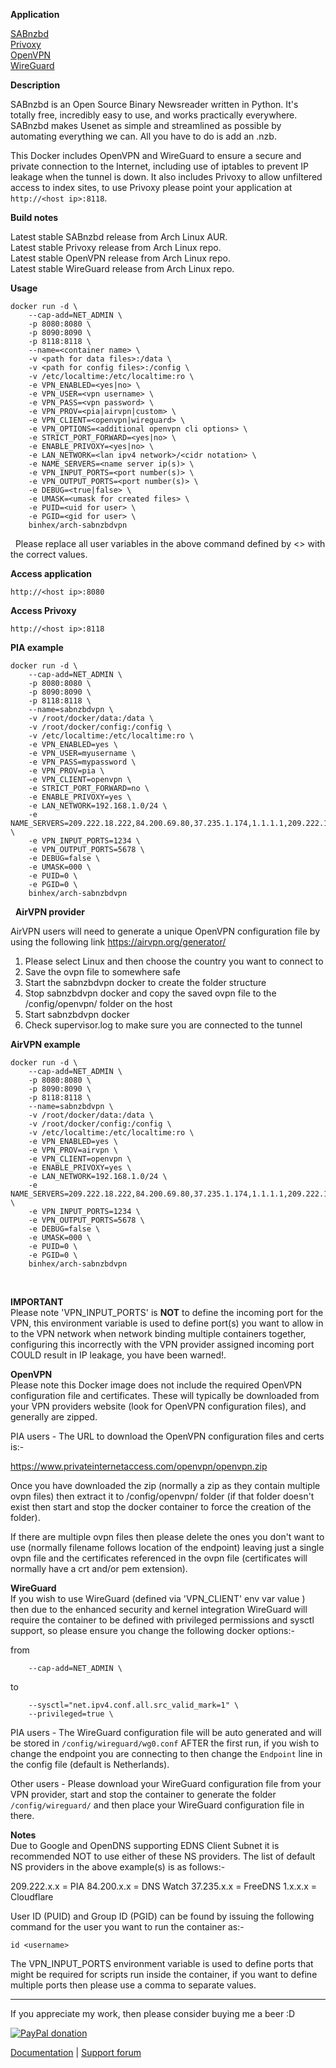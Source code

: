 **Application**

[SABnzbd](http://sabnzbd.org/)  
[Privoxy](http://www.privoxy.org/)  
[OpenVPN](https://openvpn.net/)  
[WireGuard](https://www.wireguard.com/)

**Description**

SABnzbd is an Open Source Binary Newsreader written in Python. It's totally free, incredibly easy to use, and works practically everywhere. SABnzbd makes Usenet as simple and streamlined as possible by automating everything we can. All you have to do is add an .nzb.  

This Docker includes OpenVPN and WireGuard to ensure a secure and private connection to the Internet, including use of iptables to prevent IP leakage when the tunnel is down. It also includes Privoxy to allow unfiltered access to index sites, to use Privoxy please point your application at `http://<host ip>:8118`.

**Build notes**

Latest stable SABnzbd release from Arch Linux AUR.  
Latest stable Privoxy release from Arch Linux repo.  
Latest stable OpenVPN release from Arch Linux repo.  
Latest stable WireGuard release from Arch Linux repo.

**Usage**
```
docker run -d \
    --cap-add=NET_ADMIN \
    -p 8080:8080 \
    -p 8090:8090 \
    -p 8118:8118 \
    --name=<container name> \
    -v <path for data files>:/data \
    -v <path for config files>:/config \
    -v /etc/localtime:/etc/localtime:ro \
    -e VPN_ENABLED=<yes|no> \
    -e VPN_USER=<vpn username> \
    -e VPN_PASS=<vpn password> \
    -e VPN_PROV=<pia|airvpn|custom> \
    -e VPN_CLIENT=<openvpn|wireguard> \
    -e VPN_OPTIONS=<additional openvpn cli options> \
    -e STRICT_PORT_FORWARD=<yes|no> \
    -e ENABLE_PRIVOXY=<yes|no> \
    -e LAN_NETWORK=<lan ipv4 network>/<cidr notation> \
    -e NAME_SERVERS=<name server ip(s)> \
    -e VPN_INPUT_PORTS=<port number(s)> \
    -e VPN_OUTPUT_PORTS=<port number(s)> \
    -e DEBUG=<true|false> \
    -e UMASK=<umask for created files> \
    -e PUID=<uid for user> \
    -e PGID=<gid for user> \
    binhex/arch-sabnzbdvpn
```
&nbsp;
Please replace all user variables in the above command defined by <> with the correct values.

**Access application**

`http://<host ip>:8080`

**Access Privoxy**

`http://<host ip>:8118`

**PIA example**
```
docker run -d \
    --cap-add=NET_ADMIN \
    -p 8080:8080 \
    -p 8090:8090 \
    -p 8118:8118 \
    --name=sabnzbdvpn \
    -v /root/docker/data:/data \
    -v /root/docker/config:/config \
    -v /etc/localtime:/etc/localtime:ro \
    -e VPN_ENABLED=yes \
    -e VPN_USER=myusername \
    -e VPN_PASS=mypassword \
    -e VPN_PROV=pia \
    -e VPN_CLIENT=openvpn \
    -e STRICT_PORT_FORWARD=no \
    -e ENABLE_PRIVOXY=yes \
    -e LAN_NETWORK=192.168.1.0/24 \
    -e NAME_SERVERS=209.222.18.222,84.200.69.80,37.235.1.174,1.1.1.1,209.222.18.218,37.235.1.177,84.200.70.40,1.0.0.1 \
    -e VPN_INPUT_PORTS=1234 \
    -e VPN_OUTPUT_PORTS=5678 \
    -e DEBUG=false \
    -e UMASK=000 \
    -e PUID=0 \
    -e PGID=0 \
    binhex/arch-sabnzbdvpn
```
&nbsp;
**AirVPN provider**

AirVPN users will need to generate a unique OpenVPN configuration
file by using the following link https://airvpn.org/generator/

1. Please select Linux and then choose the country you want to connect to
2. Save the ovpn file to somewhere safe
3. Start the sabnzbdvpn docker to create the folder structure
4. Stop sabnzbdvpn docker and copy the saved ovpn file to the /config/openvpn/ folder on the host
5. Start sabnzbdvpn docker
6. Check supervisor.log to make sure you are connected to the tunnel

**AirVPN example**
```
docker run -d \
    --cap-add=NET_ADMIN \
    -p 8080:8080 \
    -p 8090:8090 \
    -p 8118:8118 \
    --name=sabnzbdvpn \
    -v /root/docker/data:/data \
    -v /root/docker/config:/config \
    -v /etc/localtime:/etc/localtime:ro \
    -e VPN_ENABLED=yes \
    -e VPN_PROV=airvpn \
    -e VPN_CLIENT=openvpn \
    -e ENABLE_PRIVOXY=yes \
    -e LAN_NETWORK=192.168.1.0/24 \
    -e NAME_SERVERS=209.222.18.222,84.200.69.80,37.235.1.174,1.1.1.1,209.222.18.218,37.235.1.177,84.200.70.40,1.0.0.1 \
    -e VPN_INPUT_PORTS=1234 \
    -e VPN_OUTPUT_PORTS=5678 \
    -e DEBUG=false \
    -e UMASK=000 \
    -e PUID=0 \
    -e PGID=0 \
    binhex/arch-sabnzbdvpn
```
&nbsp;

**IMPORTANT**  
Please note 'VPN_INPUT_PORTS' is **NOT** to define the incoming port for the VPN, this environment variable is used to define port(s) you want to allow in to the VPN network when network binding multiple containers together, configuring this incorrectly with the VPN provider assigned incoming port COULD result in IP leakage, you have been warned!.

**OpenVPN**  
Please note this Docker image does not include the required OpenVPN configuration file and certificates. These will typically be downloaded from your VPN providers website (look for OpenVPN configuration files), and generally are zipped.

PIA users - The URL to download the OpenVPN configuration files and certs is:-

https://www.privateinternetaccess.com/openvpn/openvpn.zip

Once you have downloaded the zip (normally a zip as they contain multiple ovpn files) then extract it to /config/openvpn/ folder (if that folder doesn't exist then start and stop the docker container to force the creation of the folder).

If there are multiple ovpn files then please delete the ones you don't want to use (normally filename follows location of the endpoint) leaving just a single ovpn file and the certificates referenced in the ovpn file (certificates will normally have a crt and/or pem extension).

**WireGuard**  
If you wish to use WireGuard (defined via 'VPN_CLIENT' env var value ) then due to the enhanced security and kernel integration WireGuard will require the container to be defined with privileged permissions and sysctl support, so please ensure you change the following docker options:-    

from
```
    --cap-add=NET_ADMIN \
```
to
```
    --sysctl="net.ipv4.conf.all.src_valid_mark=1" \
    --privileged=true \
```

PIA users - The WireGuard configuration file will be auto generated and will be stored in ```/config/wireguard/wg0.conf``` AFTER the first run, if you wish to change the endpoint you are connecting to then change the ```Endpoint``` line in the config file (default is Netherlands).

Other users - Please download your WireGuard configuration file from your VPN provider, start and stop the container to generate the folder ```/config/wireguard/``` and then place your WireGuard configuration file in there.

**Notes**  
Due to Google and OpenDNS supporting EDNS Client Subnet it is recommended NOT to use either of these NS providers.
The list of default NS providers in the above example(s) is as follows:-

209.222.x.x = PIA
84.200.x.x = DNS Watch
37.235.x.x = FreeDNS
1.x.x.x = Cloudflare

User ID (PUID) and Group ID (PGID) can be found by issuing the following command for the user you want to run the container as:-

`id <username>`

The VPN_INPUT_PORTS environment variable is used to define ports that might be required for scripts run inside the container, if you want to define multiple ports then please use a comma to separate values.
___
If you appreciate my work, then please consider buying me a beer  :D

[![PayPal donation](https://www.paypal.com/en_US/i/btn/btn_donate_SM.gif)](https://www.paypal.com/cgi-bin/webscr?cmd=_s-xclick&hosted_button_id=MM5E27UX6AUU4)

[Documentation](https://github.com/binhex/documentation) | [Support forum](http://lime-technology.com/forum/index.php?topic=45822.0)